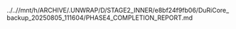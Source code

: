 ../..//mnt/h/ARCHIVE/.UNWRAP/D/STAGE2_INNER/e8bf24f9fb06/DuRiCore_backup_20250805_111604/PHASE4_COMPLETION_REPORT.md